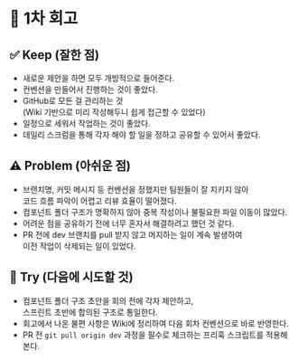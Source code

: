 # 📝 1차 회고

## ✅ Keep (잘한 점)

- 새로운 제안을 하면 모두 개방적으로 들어준다.
- 컨벤션을 만들어서 진행하는 것이 좋았다.
- GitHub로 모든 걸 관리하는 것  
  (Wiki 기반으로 미리 작성해두니 쉽게 접근할 수 있었다)
- 일정으로 세워서 작업하는 것이 좋았다.
- 데일리 스크럼을 통해 각자 해야 할 일을 정하고 공유할 수 있어서 좋았다.

## ⚠️ Problem (아쉬운 점)

- 브랜치명, 커밋 메시지 등 컨벤션을 정했지만 팀원들이 잘 지키지 않아  
  코드 흐름 파악이 어렵고 리뷰 효율이 떨어졌다.
- 컴포넌트 폴더 구조가 명확하지 않아 중복 작성이나 불필요한 파일 이동이 많았다.
- 어려운 점을 공유하기 전에 너무 혼자서 해결하려고 했던 것 같다.
- PR 전에 dev 브랜치를 pull 받지 않고 머지하는 일이 계속 발생하여  
  이전 작업이 삭제되는 일이 있었다.

## 🔁 Try (다음에 시도할 것)

- 컴포넌트 폴더 구조 초안을 회의 전에 각자 제안하고,  
  스프린트 초반에 합의된 구조로 통일한다.
- 회고에서 나온 불편 사항은 Wiki에 정리하여 다음 회차 컨벤션으로 바로 반영한다.
- PR 전 `git pull origin dev` 과정을 필수로 체크하는 프리훅 스크립트를 적용해본다.
